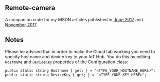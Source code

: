 ## Remote-camera
A companion code for my MSDN articles published in [June 2017](https://msdn.microsoft.com/magazine/mt809116) and [November 2017](https://msdn.microsoft.com/magazine/mt845618)

## Notes
Please be advised that in order to make the Cloud tab working you need to specify hostname and device key to your IoT Hub. You do this by editing `Hostname` and `DeviceKey` properties of the Configuration class:

```
public static string Hostname { get; } = "<TYPE_YOUR_HOSTNAME_HERE>";        
public static string DeviceKey { get; } = "<TYPE_YOUR_KEY_HERE>";
```
